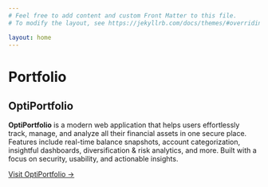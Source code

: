 ```yaml
---
# Feel free to add content and custom Front Matter to this file.
# To modify the layout, see https://jekyllrb.com/docs/themes/#overriding-theme-defaults

layout: home
---
```


# Portfolio

<div class="portfolio">
  <div class="portfolio-item">
    <h2>OptiPortfolio</h2>
    <p>
      <strong>OptiPortfolio</strong> is a modern web application that helps users effortlessly track, manage, and analyze all their financial assets in one secure place. Features include real-time balance snapshots, account categorization, insightful dashboards, diversification & risk analytics, and more. Built with a focus on security, usability, and actionable insights.
    </p>
    <a class="portfolio-link" href="https://www.optiportfolio.com/" target="_blank" rel="noopener">Visit OptiPortfolio &rarr;</a>
  </div>
</div>
